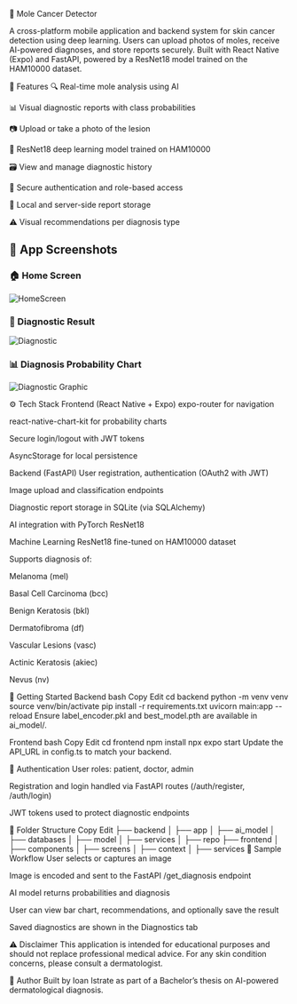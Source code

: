 🧬 Mole Cancer Detector

A cross-platform mobile application and backend system for skin cancer detection using deep learning. Users can upload photos of moles, receive AI-powered diagnoses, and store reports securely. Built with React Native (Expo) and FastAPI, powered by a ResNet18 model trained on the HAM10000 dataset.

📱 Features
🔍 Real-time mole analysis using AI

📊 Visual diagnostic reports with class probabilities

📷 Upload or take a photo of the lesion

🧠 ResNet18 deep learning model trained on HAM10000

🗃️ View and manage diagnostic history

👤 Secure authentication and role-based access

💾 Local and server-side report storage

⚠️ Visual recommendations per diagnosis type

## 📱 App Screenshots

### 🏠 Home Screen
![HomeScreen](MoleCancerDetector/assets/images/home_tab.jpg)

### 🔬 Diagnostic Result
![Diagnostic](MoleCancerDetector/assets/images/diagnostic_result1.jpg)

### 📊 Diagnosis Probability Chart
![Diagnostic Graphic](MoleCancerDetector/assets/images/diagnostic_result_bottom.png)


⚙️ Tech Stack
Frontend (React Native + Expo)
expo-router for navigation

react-native-chart-kit for probability charts

Secure login/logout with JWT tokens

AsyncStorage for local persistence

Backend (FastAPI)
User registration, authentication (OAuth2 with JWT)

Image upload and classification endpoints

Diagnostic report storage in SQLite (via SQLAlchemy)

AI integration with PyTorch ResNet18

Machine Learning
ResNet18 fine-tuned on HAM10000 dataset

Supports diagnosis of:

Melanoma (mel)

Basal Cell Carcinoma (bcc)

Benign Keratosis (bkl)

Dermatofibroma (df)

Vascular Lesions (vasc)

Actinic Keratosis (akiec)

Nevus (nv)

🚀 Getting Started
Backend
bash
Copy
Edit
cd backend
python -m venv venv
source venv/bin/activate
pip install -r requirements.txt
uvicorn main:app --reload
Ensure label_encoder.pkl and best_model.pth are available in ai_model/.

Frontend
bash
Copy
Edit
cd frontend
npm install
npx expo start
Update the API_URL in config.ts to match your backend.

🔐 Authentication
User roles: patient, doctor, admin

Registration and login handled via FastAPI routes (/auth/register, /auth/login)

JWT tokens used to protect diagnostic endpoints

📂 Folder Structure
Copy
Edit
├── backend
│   ├── app
│   ├── ai_model
│   ├── databases
│   ├── model
│   ├── services
│   ├── repo
├── frontend
│   ├── components
│   ├── screens
│   ├── context
│   ├── services
🧪 Sample Workflow
User selects or captures an image

Image is encoded and sent to the FastAPI /get_diagnosis endpoint

AI model returns probabilities and diagnosis

User can view bar chart, recommendations, and optionally save the result

Saved diagnostics are shown in the Diagnostics tab

⚠️ Disclaimer
This application is intended for educational purposes and should not replace professional medical advice. For any skin condition concerns, please consult a dermatologist.

👤 Author
Built by Ioan Istrate as part of a Bachelor’s thesis on AI-powered dermatological diagnosis.
